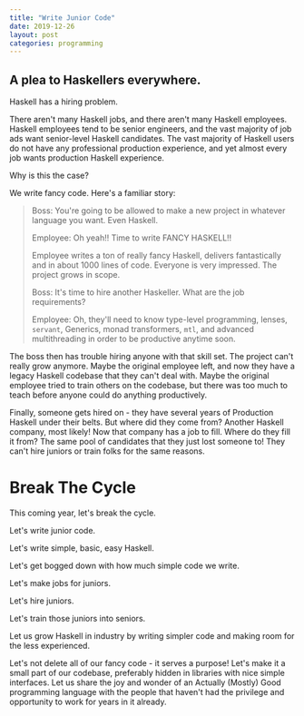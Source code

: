 ```yaml
---
title: "Write Junior Code"
date: 2019-12-26
layout: post
categories: programming
---
```


## A plea to Haskellers everywhere.

Haskell has a hiring problem.

There aren't many Haskell jobs, and there aren't many Haskell employees.
Haskell employees tend to be senior engineers, and the vast majority of job ads want senior-level Haskell candidates.
The vast majority of Haskell users do not have any professional production experience, and yet almost every job wants production Haskell experience.

Why is this the case?

We write fancy code.
Here's a familiar story:

> Boss: You're going to be allowed to make a new project in whatever language you want. Even Haskell.
> 
> Employee: Oh yeah!! Time to write FANCY HASKELL!!
>
> Employee writes a ton of really fancy Haskell, delivers fantastically and in about 1000 lines of code.
> Everyone is very impressed.
> The project grows in scope.
> 
> Boss: It's time to hire another Haskeller. What are the job requirements?
>
> Employee: Oh, they'll need to know type-level programming, lenses, `servant`, Generics, monad transformers, `mtl`, and advanced multithreading in order to be productive anytime soon.

The boss then has trouble hiring anyone with that skill set.
The project can't really grow anymore.
Maybe the original employee left, and now they have a legacy Haskell codebase that they can't deal with.
Maybe the original employee tried to train others on the codebase, but there was too much to teach before anyone could do anything productively.

Finally, someone gets hired on - they have several years of Production Haskell under their belts.
But where did they come from?
Another Haskell company, most likely!
Now that company has a job to fill.
Where do they fill it from?
The same pool of candidates that they just lost someone to!
They can't hire juniors or train folks for the same reasons.

# Break The Cycle

This coming year, let's break the cycle.

Let's write junior code.

Let's write simple, basic, easy Haskell.

Let's get bogged down with how much simple code we write.

Let's make jobs for juniors.

Let's hire juniors.

Let's train those juniors into seniors.

Let us grow Haskell in industry by writing simpler code and making room for the less experienced.

Let's not delete all of our fancy code - it serves a purpose!
Let's make it a small part of our codebase, preferably hidden in libraries with nice simple interfaces.
Let us share the joy and wonder of an Actually (Mostly) Good programming language with the people that haven't had the privilege and opportunity to work for years in it already.
